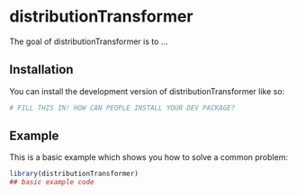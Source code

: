 
# distributionTransformer

<!-- badges: start -->
<!-- badges: end -->

The goal of distributionTransformer is to ...

## Installation

You can install the development version of distributionTransformer like so:

``` r
# FILL THIS IN! HOW CAN PEOPLE INSTALL YOUR DEV PACKAGE?
```

## Example

This is a basic example which shows you how to solve a common problem:

``` r
library(distributionTransformer)
## basic example code
```

